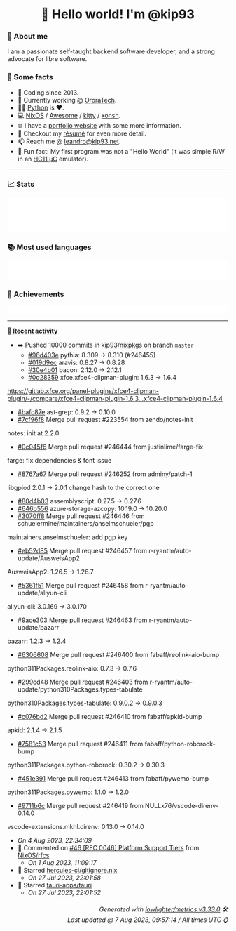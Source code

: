 <!-- README template, populated using this action:
     https://github.com/kip93/kip93/blob/main/.github/workflows/readme.yml. -->

<h1 align="center">👋 Hello world! I'm @kip93</h1> <!-- LOGIN => username -->

### 👤 About me

I am a passionate self-taught backend software developer, and a strong advocate for libre software.


### 💬 Some facts

* 📅 Coding since 2013.
* 💼 Currently working @ [OroraTech](https://ororatech.com/).
* 👨‍💻 [Python](https://github.com/search?q=user%3Akip93&l=python) is ❤️. <!-- LOGIN => username -->
* 💻 [NixOS](https://github.com/NixOS/) /
     [Awesome](https://github.com/awesomeWM/) /
     [kitty](https://github.com/kovidgoyal/kitty/) /
     [xonsh](https://github.com/xonsh/).
* 🌐 I have a [portfolio website](https://kip93.net/) with some more information.
* 📝 Checkout my [résumé](https://kip93.net/resume/) for even more detail.
* 📫 Reach me @ [leandro@kip93.net](mailto:leandro@kip93.net).
* 🎲 Fun fact: My first program was not a "Hello World" (it was simple R/W in an [HC11 µC](https://en.wikipedia.org/wiki/68HC11) emulator).


-----------------------------------------------------------------------------------------------------------------------


### 📈 Stats

![](./stats.svg)


### 📚 Most used languages <!-- by percentage, in decreasing order -->

![](./languages.svg)


### 🏅 Achievements

![](./achievements.svg)


-----------------------------------------------------------------------------------------------------------------------


**[📰 Recent activity](https://github.com/kip93)**
* ➡️ Pushed 10000 commits in [kip93/nixpkgs](https://github.com/kip93/nixpkgs) on branch `master`
  * [#96d403e](https://github.com/kip93/nixpkgs/commit/96d403e) pythia: 8.309 -&gt; 8.310 (#246455)
  * [#019d9ec](https://github.com/kip93/nixpkgs/commit/019d9ec) aravis: 0.8.27 -&gt; 0.8.28
  * [#30e4b01](https://github.com/kip93/nixpkgs/commit/30e4b01) bacon: 2.12.0 -&gt; 2.12.1
  * [#0d28359](https://github.com/kip93/nixpkgs/commit/0d28359) xfce.xfce4-clipman-plugin: 1.6.3 -&gt; 1.6.4

https://gitlab.xfce.org/panel-plugins/xfce4-clipman-plugin/-/compare/xfce4-clipman-plugin-1.6.3...xfce4-clipman-plugin-1.6.4
  * [#bafc87e](https://github.com/kip93/nixpkgs/commit/bafc87e) ast-grep: 0.9.2 -&gt; 0.10.0
  * [#7cf96f8](https://github.com/kip93/nixpkgs/commit/7cf96f8) Merge pull request #223554 from zendo/notes-init

notes: init at 2.2.0
  * [#0c045f6](https://github.com/kip93/nixpkgs/commit/0c045f6) Merge pull request #246444 from justinlime/farge-fix

farge: fix dependencies &amp; font issue
  * [#8767a67](https://github.com/kip93/nixpkgs/commit/8767a67) Merge pull request #246252 from adminy/patch-1

libgpiod 2.0.1 -&gt; 2.0.1  change hash to the correct one
  * [#80d4b03](https://github.com/kip93/nixpkgs/commit/80d4b03) assemblyscript: 0.27.5 -&gt; 0.27.6
  * [#646b556](https://github.com/kip93/nixpkgs/commit/646b556) azure-storage-azcopy: 10.19.0 -&gt; 10.20.0
  * [#3070ff8](https://github.com/kip93/nixpkgs/commit/3070ff8) Merge pull request #246446 from schuelermine/maintainers/anselmschueler/pgp

maintainers.anselmschueler: add pgp key
  * [#eb52d85](https://github.com/kip93/nixpkgs/commit/eb52d85) Merge pull request #246457 from r-ryantm/auto-update/AusweisApp2

AusweisApp2: 1.26.5 -&gt; 1.26.7
  * [#5361f51](https://github.com/kip93/nixpkgs/commit/5361f51) Merge pull request #246458 from r-ryantm/auto-update/aliyun-cli

aliyun-cli: 3.0.169 -&gt; 3.0.170
  * [#9ace303](https://github.com/kip93/nixpkgs/commit/9ace303) Merge pull request #246463 from r-ryantm/auto-update/bazarr

bazarr: 1.2.3 -&gt; 1.2.4
  * [#6306608](https://github.com/kip93/nixpkgs/commit/6306608) Merge pull request #246400 from fabaff/reolink-aio-bump

python311Packages.reolink-aio: 0.7.3 -&gt; 0.7.6
  * [#299cd48](https://github.com/kip93/nixpkgs/commit/299cd48) Merge pull request #246403 from r-ryantm/auto-update/python310Packages.types-tabulate

python310Packages.types-tabulate: 0.9.0.2 -&gt; 0.9.0.3
  * [#c076bd2](https://github.com/kip93/nixpkgs/commit/c076bd2) Merge pull request #246410 from fabaff/apkid-bump

apkid: 2.1.4 -&gt; 2.1.5
  * [#7581c53](https://github.com/kip93/nixpkgs/commit/7581c53) Merge pull request #246411 from fabaff/python-roborock-bump

python311Packages.python-roborock: 0.30.2 -&gt; 0.30.3
  * [#451e391](https://github.com/kip93/nixpkgs/commit/451e391) Merge pull request #246413 from fabaff/pywemo-bump

python311Packages.pywemo: 1.1.0 -&gt; 1.2.0
  * [#9711b6c](https://github.com/kip93/nixpkgs/commit/9711b6c) Merge pull request #246419 from NULLx76/vscode-direnv-0.14.0

vscode-extensions.mkhl.direnv: 0.13.0 -&gt; 0.14.0
  * *On 4 Aug 2023, 22:34:09*
* 💬 Commented on [#46 [RFC 0046] Platform Support Tiers](https://github.com/NixOS/rfcs/issues/46) from [NixOS/rfcs](https://github.com/NixOS/rfcs)
  * *On 1 Aug 2023, 11:09:17*
* 🌟 Starred [hercules-ci/gitignore.nix](https://github.com/hercules-ci/gitignore.nix)
  * *On 27 Jul 2023, 22:01:58*
* 🌟 Starred [tauri-apps/tauri](https://github.com/tauri-apps/tauri)
  * *On 27 Jul 2023, 22:01:52*
 <!-- Last activity -->


<h6 align="right"><em>
    Generated with <a href="https://github.com/lowlighter/metrics/tree/latest/">lowlighter/metrics v3.33.0</a> 🛠️<br> <!-- VERSION => MAJOR.minor.patch -->
    Last updated @ 7 Aug 2023, 09:57:14 / All times UTC ⌚ <!-- meta.generated => DD/MM/YYYY, hh:mm -->
</em></h6>
